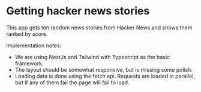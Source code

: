 # Getting hacker news stories

This app gets ten random news stories from Hacker News and shows them ranked by
score.

Implementation notes:

- We are using NextJs and Tailwind with Typescript as the basic framework.
- The layout should be somewhat responsive, but is missing some polish.
- Loading data is done using the fetch api. Requests are loaded in parallel, but
  if any of them fail the page will fail to load.
